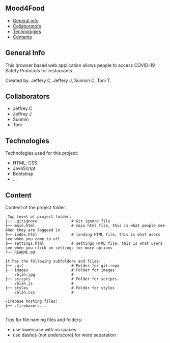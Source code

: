 ## Mood4Food

* [General info](#general-info)
* [Collaborators](#collaborators)
* [Technologies](#technologies)
* [Contents](#content)

## General Info
This browser based web application allows people to access COVID-19 Safety Protocols for restaurants.

Created by: Jeffery C, Jeffery J, Sunmin C, Toni T.
	
## Collaborators
* Jeffrey C
* Jeffrey J
* Sunmin
* Toni

## Technologies
Technologies used for this project:
* HTML, CSS
* JavaScript
* Bootstrap 
* ...
	
## Content
Content of the project folder:

```
 Top level of project folder: 
├── .gitignore               # Git ignore file
├── main.html                # main html file, this is what people see when they are loggeed in
├── index.html               # landing HTML file, this is what users see when you come to url
├── settings.html            # settings HTML file, this is what users see when you click on settings for more options
└── README.md

It has the following subfolders and files:
├── .git                     # Folder for git repo
├── images                   # Folder for images
    /blah.jpg                # 
├── scripts                  # Folder for scripts
    /blah.js                 # 
├── styles                   # Folder for styles
    /blah.css                # 

Firebase hosting files: 
├── .firebaserc...


```

Tips for file naming files and folders:
* use lowercase with no spaces
* use dashes (not underscore) for word separation

